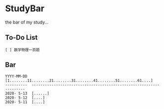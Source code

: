 # StudyBar
the bar of my study...

To-Do List
----------

``` text
[ ] 数学物理一百题
```

Bar
---

``` text
YYYY-MM-DD  [1........11........21........31........41........51........61....]
----------  -------------------------------------------------------------------
2020- 5-13  [......]
2020- 5-12  [....]
2020- 5-11  [....]
```

